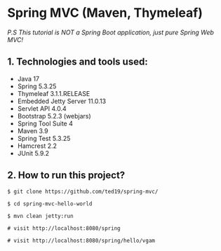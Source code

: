 Spring MVC (Maven, Thymeleaf)
===============================
_P.S This tutorial is NOT a Spring Boot application, just pure Spring Web MVC!_

## 1. Technologies and tools used:
* Java 17
* Spring 5.3.25
* Thymeleaf 3.1.1.RELEASE
* Embedded Jetty Server 11.0.13
* Servlet API 4.0.4
* Bootstrap 5.2.3 (webjars)
* Spring Tool Suite 4
* Maven 3.9
* Spring Test 5.3.25
* Hamcrest 2.2
* JUnit 5.9.2

## 2. How to run this project?
```shell
$ git clone https://github.com/ted19/spring-mvc/

$ cd spring-mvc-hello-world

$ mvn clean jetty:run

# visit http://localhost:8080/spring

# visit http://localhost:8080/spring/hello/vgam
```
